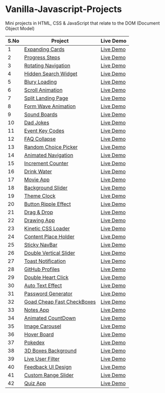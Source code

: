 # Vanilla-Javascript-Projects

Mini projects in HTML, CSS &amp; JavaScript that relate to the DOM (Document Object Model)

| S.No | Project                                                                                                                                | Live Demo                                                                                                   |
|------|----------------------------------------------------------------------------------------------------------------------------------------|-------------------------------------------------------------------------------------------------------------|
| 1    | [Expanding Cards](https://github.com/SAIPRANAY-GANGULA/Vanilla-Javascript-Projects/tree/main/1.expanding-cards)                        | [Live Demo](https://saipranay-gangula.github.io/Vanilla-Javascript-Projects/1.expanding-cards/)             |
| 2    | [Progress Steps](https://github.com/SAIPRANAY-GANGULA/Vanilla-Javascript-Projects/tree/main/2.progress-steps)                          | [Live Demo](https://saipranay-gangula.github.io/Vanilla-Javascript-Projects/2.progress-steps/)              |
| 3    | [Rotating Navigation](https://github.com/SAIPRANAY-GANGULA/Vanilla-Javascript-Projects/tree/main/3.rotating-navigation)                | [Live Demo](https://saipranay-gangula.github.io/Vanilla-Javascript-Projects/3.rotating-navigation/)         |
| 4    | [Hidden Search Widget](https://github.com/SAIPRANAY-GANGULA/Vanilla-Javascript-Projects/tree/main/4.hidden-search-widget)              | [Live Demo](https://saipranay-gangula.github.io/Vanilla-Javascript-Projects/4.hidden-search-widget/)        |
| 5    | [Blury Loading](https://github.com/SAIPRANAY-GANGULA/Vanilla-Javascript-Projects/tree/main/5.blurry-loading)                           | [Live Demo](https://saipranay-gangula.github.io/Vanilla-Javascript-Projects/5.blurry-loading/)              |
| 6    | [Scroll Animation](https://github.com/SAIPRANAY-GANGULA/Vanilla-Javascript-Projects/tree/main/6.scroll-animation)                      | [Live Demo](https://saipranay-gangula.github.io/Vanilla-Javascript-Projects/6.scroll-animation/)            |
| 7    | [Split Landing Page](https://github.com/SAIPRANAY-GANGULA/Vanilla-Javascript-Projects/tree/main/7.split-landing-page)                  | [Live Demo](https://saipranay-gangula.github.io/Vanilla-Javascript-Projects/7.split-landing-page/)          |
| 8    | [Form Wave Animation](https://github.com/SAIPRANAY-GANGULA/Vanilla-Javascript-Projects/tree/main/8.form-wave-animation)                | [Live Demo](https://saipranay-gangula.github.io/Vanilla-Javascript-Projects/8.form-wave-animation/)         |
| 9    | [Sound Boards](https://github.com/SAIPRANAY-GANGULA/Vanilla-Javascript-Projects/tree/main/9.sound-boards)                              | [Live Demo](https://saipranay-gangula.github.io/Vanilla-Javascript-Projects/9.sound-boards/)                |
| 10   | [Dad Jokes](https://github.com/SAIPRANAY-GANGULA/Vanilla-Javascript-Projects/tree/main/10.dad-jokes)                                   | [Live Demo](https://saipranay-gangula.github.io/Vanilla-Javascript-Projects/10.dad-jokes/)                  |
| 11   | [Event Key Codes](https://github.com/SAIPRANAY-GANGULA/Vanilla-Javascript-Projects/tree/main/11.event-key-codes)                       | [Live Demo](https://saipranay-gangula.github.io/Vanilla-Javascript-Projects/11.event-key-codes/)            |
| 12   | [FAQ Collapse](https://github.com/SAIPRANAY-GANGULA/Vanilla-Javascript-Projects/tree/main/12.faq-collapse)                             | [Live Demo](https://saipranay-gangula.github.io/Vanilla-Javascript-Projects/12.faq-collapse/)               |
| 13   | [Random Choice Picker](https://github.com/SAIPRANAY-GANGULA/Vanilla-Javascript-Projects/tree/main/13.random-choice-picker)             | [Live Demo](https://saipranay-gangula.github.io/Vanilla-Javascript-Projects/13.random-choice-picker/)       |
| 14   | [Animated Navigation](https://github.com/SAIPRANAY-GANGULA/Vanilla-Javascript-Projects/tree/main/14.animated-navigation)               | [Live Demo](https://saipranay-gangula.github.io/Vanilla-Javascript-Projects/14.animated-navigation/)        |
| 15   | [Increment Counter](https://github.com/SAIPRANAY-GANGULA/Vanilla-Javascript-Projects/tree/main/15.increment-counter)                   | [Live Demo](https://saipranay-gangula.github.io/Vanilla-Javascript-Projects/15.increment-counter/)          |
| 16   | [Drink Water](https://github.com/SAIPRANAY-GANGULA/Vanilla-Javascript-Projects/tree/main/16.drink-water)                               | [Live Demo](https://saipranay-gangula.github.io/Vanilla-Javascript-Projects/16.drink-water/)                |
| 17   | [Movie App](https://github.com/SAIPRANAY-GANGULA/Vanilla-Javascript-Projects/tree/main/17.movie-app)                                   | [Live Demo](https://saipranay-gangula.github.io/Vanilla-Javascript-Projects/17.movie-app/)                  |
| 18   | [Background Slider](https://github.com/SAIPRANAY-GANGULA/Vanilla-Javascript-Projects/tree/main/18.background-slider)                   | [Live Demo](https://saipranay-gangula.github.io/Vanilla-Javascript-Projects/18.background-slider/)          |
| 19   | [Theme Clock](https://github.com/SAIPRANAY-GANGULA/Vanilla-Javascript-Projects/tree/main/19.theme-clock)                               | [Live Demo](https://saipranay-gangula.github.io/Vanilla-Javascript-Projects/19.theme-clock/)                |
| 20   | [Button Ripple Effect](https://github.com/SAIPRANAY-GANGULA/Vanilla-Javascript-Projects/tree/main/20.button-ripple-effect)             | [Live Demo](https://saipranay-gangula.github.io/Vanilla-Javascript-Projects/20.button-ripple-effect/)       |
| 21   | [Drag & Drop](https://github.com/SAIPRANAY-GANGULA/Vanilla-Javascript-Projects/tree/main/21.drag-&-drop)                               | [Live Demo](https://saipranay-gangula.github.io/Vanilla-Javascript-Projects/21.drag-&-drop/)                |
| 22   | [Drawing App](https://github.com/SAIPRANAY-GANGULA/Vanilla-Javascript-Projects/tree/main/22.drawing-app)                               | [Live Demo](https://saipranay-gangula.github.io/Vanilla-Javascript-Projects/22.drawing-app/)                |
| 23   | [Kinetic CSS Loader](https://github.com/SAIPRANAY-GANGULA/Vanilla-Javascript-Projects/tree/main/23.kinetic-css-loader)                 | [Live Demo](https://saipranay-gangula.github.io/Vanilla-Javascript-Projects/23.kinetic-css-loader/)         |
| 24   | [Content Place Holder](https://github.com/SAIPRANAY-GANGULA/Vanilla-Javascript-Projects/tree/main/24.content-placeholder)              | [Live Demo](https://saipranay-gangula.github.io/Vanilla-Javascript-Projects/24.content-placeholder/)        |
| 25   | [Sticky NavBar](https://github.com/SAIPRANAY-GANGULA/Vanilla-Javascript-Projects/tree/main/25.sticky-navbar)                           | [Live Demo](https://saipranay-gangula.github.io/Vanilla-Javascript-Projects/25.sticky-navbar/)              |
| 26   | [Double Vertical Slider](https://github.com/SAIPRANAY-GANGULA/Vanilla-Javascript-Projects/tree/main/26.double-vertical-slider)         | [Live Demo](https://saipranay-gangula.github.io/Vanilla-Javascript-Projects/26.double-vertical-slider/)     |
| 27   | [Toast Notification](https://github.com/SAIPRANAY-GANGULA/Vanilla-Javascript-Projects/tree/main/27.toast-notification)                 | [Live Demo](https://saipranay-gangula.github.io/Vanilla-Javascript-Projects/27.toast-notification/)         |
| 28   | [GitHub Profiles](https://github.com/SAIPRANAY-GANGULA/Vanilla-Javascript-Projects/tree/main/28.github-profiles)                       | [Live Demo](https://saipranay-gangula.github.io/Vanilla-Javascript-Projects/28.github-profiles/)            |
| 29   | [Double Heart Click](https://github.com/SAIPRANAY-GANGULA/Vanilla-Javascript-Projects/tree/main/29.double-heart-click)                 | [Live Demo](https://saipranay-gangula.github.io/Vanilla-Javascript-Projects/29.double-heart-click/)         |
| 30   | [Auto Text Effect](https://github.com/SAIPRANAY-GANGULA/Vanilla-Javascript-Projects/tree/main/30.auto-text-effect)                     | [Live Demo](https://saipranay-gangula.github.io/Vanilla-Javascript-Projects/30.auto-text-effect/)           |
| 31   | [Password Generator](https://github.com/SAIPRANAY-GANGULA/Vanilla-Javascript-Projects/tree/main/31.passowrd-generator)                 | [Live Demo](https://saipranay-gangula.github.io/Vanilla-Javascript-Projects/31.passowrd-generator/)         |
| 32   | [Goad Cheap Fast CheckBoxes](https://github.com/SAIPRANAY-GANGULA/Vanilla-Javascript-Projects/tree/main/32.good-cheap-fast-checkboxes) | [Live Demo](https://saipranay-gangula.github.io/Vanilla-Javascript-Projects/32.good-cheap-fast-checkboxes/) |
| 33   | [Notes App](https://github.com/SAIPRANAY-GANGULA/Vanilla-Javascript-Projects/tree/main/33.notes-app)                                   | [Live Demo](https://saipranay-gangula.github.io/Vanilla-Javascript-Projects/33.notes-app/)                  |
| 34   | [Animated CountDown](https://github.com/SAIPRANAY-GANGULA/Vanilla-Javascript-Projects/tree/main/34.animated-countdown)                 | [Live Demo](https://saipranay-gangula.github.io/Vanilla-Javascript-Projects/34.animated-countdown/)         |
| 35   | [Image Carousel](https://github.com/SAIPRANAY-GANGULA/Vanilla-Javascript-Projects/tree/main/35.image-carousel)                         | [Live Demo](https://saipranay-gangula.github.io/Vanilla-Javascript-Projects/35.image-carousel/)             |
| 36   | [Hover Board](https://github.com/SAIPRANAY-GANGULA/Vanilla-Javascript-Projects/tree/main/36.hover-board)                               | [Live Demo](https://saipranay-gangula.github.io/Vanilla-Javascript-Projects/36.hover-board/)                |
| 37   | [Pokedex](https://github.com/SAIPRANAY-GANGULA/Vanilla-Javascript-Projects/tree/main/37.pokedex)                                       | [Live Demo](https://saipranay-gangula.github.io/Vanilla-Javascript-Projects/37.pokedex/)                    |
| 38   | [3D Boxes Background](https://github.com/SAIPRANAY-GANGULA/Vanilla-Javascript-Projects/tree/main/38.3d-boxes-background)               | [Live Demo](https://saipranay-gangula.github.io/Vanilla-Javascript-Projects/38.3d-boxes-background/)        |
| 39   | [Live User Filter](https://github.com/SAIPRANAY-GANGULA/Vanilla-Javascript-Projects/tree/main/39.live-user-filter)                     | [Live Demo](https://saipranay-gangula.github.io/Vanilla-Javascript-Projects/39.live-user-filter/)           |
| 40   | [Feedback UI Design](https://github.com/SAIPRANAY-GANGULA/Vanilla-Javascript-Projects/tree/main/40.feedback-ui-design)                 | [Live Demo](https://saipranay-gangula.github.io/Vanilla-Javascript-Projects/40.feedback-ui-design/)         |
| 41   | [Custom Range Slider](https://github.com/SAIPRANAY-GANGULA/Vanilla-Javascript-Projects/tree/main/41.custom-range-slider)               | [Live Demo](https://saipranay-gangula.github.io/Vanilla-Javascript-Projects/41.custom-range-slider/)        |
| 42   | [Quiz App](https://github.com/SAIPRANAY-GANGULA/Vanilla-Javascript-Projects/tree/main/42.quiz-app)                                     | [Live Demo](https://saipranay-gangula.github.io/Vanilla-Javascript-Projects/42.quiz-app/)                   |
